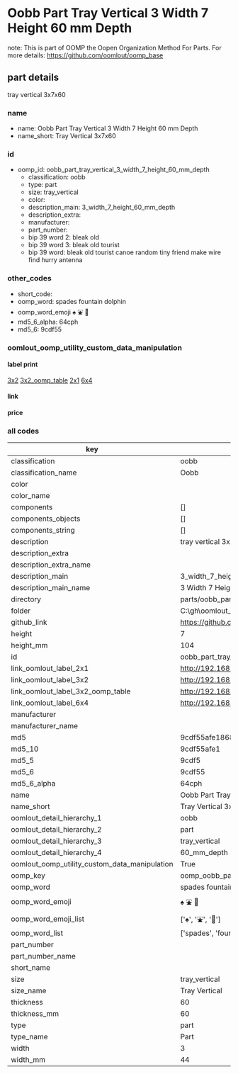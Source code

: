 # Oobb Part Tray Vertical 3 Width 7 Height 60 mm Depth  

note: This is part of OOMP the Oopen Organization Method For Parts. For more details: https://github.com/oomlout/oomp_base

##  part details
  



tray vertical 3x7x60



### name
* name: Oobb Part Tray Vertical 3 Width 7 Height 60 mm Depth
* name_short: Tray Vertical 3x7x60 
### id
* oomp_id: oobb_part_tray_vertical_3_width_7_height_60_mm_depth
  * classification: oobb
  * type: part
  * size: tray_vertical
  * color: 
  * description_main: 3_width_7_height_60_mm_depth
  * description_extra: 
  * manufacturer: 
  * part_number: 
  * bip 39 word 2: bleak old
  * bip 39 word 3: bleak old tourist
  * bip 39 word: bleak old tourist canoe random tiny friend make wire find hurry antenna

### other_codes
* short_code: 
* oomp_word: spades fountain dolphin
* oomp_word_emoji :spades: :fountain: :dolphin:
* md5_6_alpha: 64cph
* md5_6: 9cdf55






### oomlout_oomp_utility_custom_data_manipulation
#### label print
[3x2](http://192.168.1.245:1112/?label=oomp%2064cph)
[3x2_oomp_table](http://192.168.1.108:1112/?label=oomp%2064cph)
[2x1](http://192.168.1.242:1112/?label=oomp%2064cph)
[6x4](http://192.168.1.55:1112/?label=oomp%2064cph)    

#### link

                              

#### price







### all codes 
| key | value |  
| --- | --- |  
| classification | oobb |  
| classification_name | Oobb |  
| color |  |  
| color_name |  |  
| components | [] |  
| components_objects | [] |  
| components_string | [] |  
| description | tray vertical 3x7x60 |  
| description_extra |  |  
| description_extra_name |  |  
| description_main | 3_width_7_height_60_mm_depth |  
| description_main_name | 3 Width 7 Height 60 mm Depth |  
| directory | parts/oobb_part_tray_vertical_3_width_7_height_60_mm_depth |  
| folder | C:\gh\oomlout_oobb_version_4_generated_parts\parts\oobb_part_tray_vertical_3_width_7_height_60_mm_depth |  
| github_link | https://github.com/oomlout/oomlout_oomp_part_src/tree/main/parts/oobb_part_tray_vertical_3_width_7_height_60_mm_depth |  
| height | 7 |  
| height_mm | 104 |  
| id | oobb_part_tray_vertical_3_width_7_height_60_mm_depth |  
| link_oomlout_label_2x1 | http://192.168.1.242:1112/?label=oomp%2064cph |  
| link_oomlout_label_3x2 | http://192.168.1.245:1112/?label=oomp%2064cph |  
| link_oomlout_label_3x2_oomp_table | http://192.168.1.108:1112/?label=oomp%2064cph |  
| link_oomlout_label_6x4 | http://192.168.1.55:1112/?label=oomp%2064cph |  
| manufacturer |  |  
| manufacturer_name |  |  
| md5 | 9cdf55afe1868b9f89d8d219cbe680bc |  
| md5_10 | 9cdf55afe1 |  
| md5_5 | 9cdf5 |  
| md5_6 | 9cdf55 |  
| md5_6_alpha | 64cph |  
| name | Oobb Part Tray Vertical 3 Width 7 Height 60 mm Depth |  
| name_short | Tray Vertical 3x7x60  |  
| oomlout_detail_hierarchy_1 | oobb |  
| oomlout_detail_hierarchy_2 | part |  
| oomlout_detail_hierarchy_3 | tray_vertical |  
| oomlout_detail_hierarchy_4 | 60_mm_depth |  
| oomlout_oomp_utility_custom_data_manipulation | True |  
| oomp_key | oomp_oobb_part_tray_vertical_3_width_7_height_60_mm_depth |  
| oomp_word | spades fountain dolphin |  
| oomp_word_emoji | :spades: :fountain: :dolphin: |  
| oomp_word_emoji_list | [':spades:', ':fountain:', ':dolphin:'] |  
| oomp_word_list | ['spades', 'fountain', 'dolphin'] |  
| part_number |  |  
| part_number_name |  |  
| short_name |  |  
| size | tray_vertical |  
| size_name | Tray Vertical |  
| thickness | 60 |  
| thickness_mm | 60 |  
| type | part |  
| type_name | Part |  
| width | 3 |  
| width_mm | 44 |  
